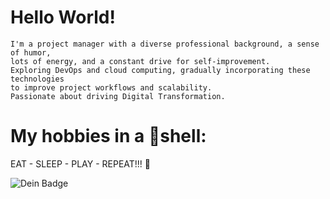 # Hello World!

    I'm a project manager with a diverse professional background, a sense of humor,
    lots of energy, and a constant drive for self-improvement.
    Exploring DevOps and cloud computing, gradually incorporating these technologies
    to improve project workflows and scalability.
    Passionate about driving Digital Transformation.

# My hobbies in a 🌰shell:

  EAT - SLEEP - PLAY - REPEAT!!! 🐳



![Dein Badge](https://images.credly.com/size/220x220/images/00634f82-b07f-4bbd-a6bb-53de397fc3a6/image.png)
